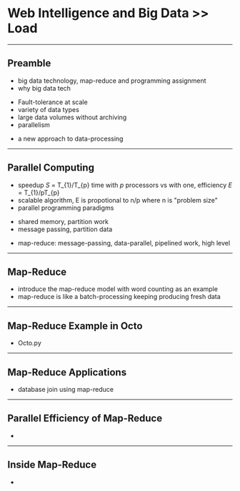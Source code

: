 # Web Intelligence and Big Data >> Load
***
## Preamble
* big data technology, map-reduce and programming assignment
* why big data tech
 + Fault-tolerance at scale
 + variety of data types
 + large data volumes without archiving
 + parallelism
* a new approach to data-processing

***
## Parallel Computing
* speedup *S* = T_{1}/T_{p} time with *p* processors vs with one, efficiency *E* = T_{1}/pT_{p}
* scalable algorithm, E is propotional to n/p where n is "problem size"
* parallel programming paradigms
 + shared memory, partition work
 + message passing, partition data
* map-reduce: message-passing, data-parallel, pipelined work, high level

***
## Map-Reduce
* introduce the map-reduce model with word counting as an example
* map-reduce is like a batch-processing keeping producing fresh data

***
## Map-Reduce Example in Octo
* Octo.py

***
## Map-Reduce Applications
* database join using map-reduce

***
## Parallel Efficiency of Map-Reduce
* 

***
## Inside Map-Reduce
* 